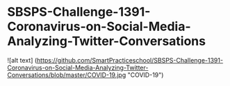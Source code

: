 # SBSPS-Challenge-1391-Coronavirus-on-Social-Media-Analyzing-Twitter-Conversations
![alt text] (https://github.com/SmartPracticeschool/SBSPS-Challenge-1391-Coronavirus-on-Social-Media-Analyzing-Twitter-Conversations/blob/master/COVID-19.jpg "COVID-19")
